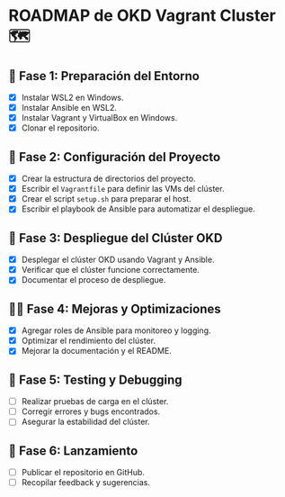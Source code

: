 # ROADMAP de OKD Vagrant Cluster 🗺️

## 🚀 Fase 1: Preparación del Entorno

- [x] Instalar WSL2 en Windows.
- [x] Instalar Ansible en WSL2.
- [x] Instalar Vagrant y VirtualBox en Windows.
- [x] Clonar el repositorio.

## 🧩 Fase 2: Configuración del Proyecto

- [x] Crear la estructura de directorios del proyecto.
- [x] Escribir el `Vagrantfile` para definir las VMs del clúster.
- [x] Crear el script `setup.sh` para preparar el host.
- [x] Escribir el playbook de Ansible para automatizar el despliegue.

## 🚀 Fase 3: Despliegue del Clúster OKD

- [x] Desplegar el clúster OKD usando Vagrant y Ansible.
- [x] Verificar que el clúster funcione correctamente.
- [x] Documentar el proceso de despliegue.

## 🧙‍♂️ Fase 4: Mejoras y Optimizaciones

- [x] Agregar roles de Ansible para monitoreo y logging.
- [X] Optimizar el rendimiento del clúster.
- [x] Mejorar la documentación y el README.

## 🐛 Fase 5: Testing y Debugging

- [ ] Realizar pruebas de carga en el clúster.
- [ ] Corregir errores y bugs encontrados.
- [ ] Asegurar la estabilidad del clúster.

## 🚀 Fase 6: Lanzamiento

- [ ] Publicar el repositorio en GitHub.
- [ ] Recopilar feedback y sugerencias.
